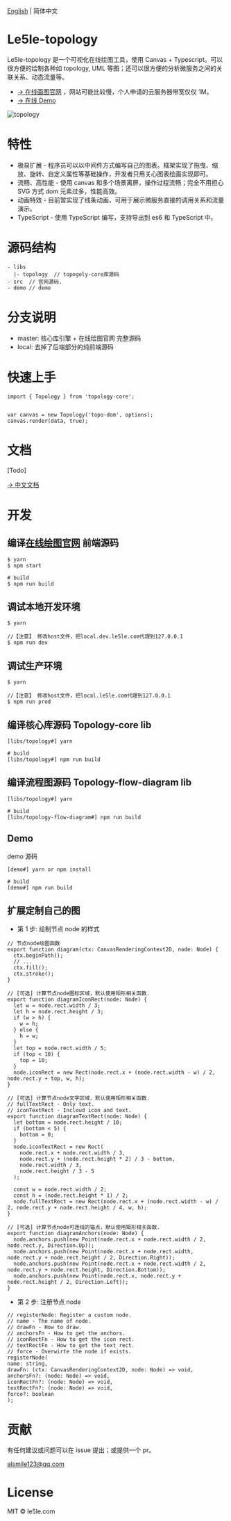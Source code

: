 [English](./README.md) | 简体中文

# Le5le-topology

Le5le-topology 是一个可视化在线绘图工具，使用 Canvas + Typescript。可以很方便的绘制各种如 topology, UML 等图；还可以很方便的分析微服务之间的关联关系、动态流量等。

- [→ 在线画图官网](http://topology.le5le.com) ，网站可能比较慢，个人申请的云服务器带宽仅仅 1M。
- [→ 在线 Demo](https://le5le-com.github.io/topology/)

![topology](https://img2018.cnblogs.com/blog/328506/201909/328506-20190904144733715-530893726.png)

# 特性

- 极易扩展 - 程序员可以以中间件方式编写自己的图表。框架实现了拖曳、缩放、旋转、自定义属性等基础操作，开发者只用关心图表绘画实现即可。
- 流畅、高性能 - 使用 canvas 和多个场景离屏，操作过程流畅；完全不用担心 SVG 方式 dom 元素过多，性能高效。
- 动画特效 - 目前暂实现了线条动画，可用于展示微服务直接的调用关系和流量演示。
- TypeScript - 使用 TypeScript 编写，支持导出到 es6 和 TypeScript 中。

# 源码结构

```
- libs
  |- topology  // topogoly-core库源码
- src  // 官网源码.
- demo // demo
```

# 分支说明

- master: 核心库引擎 + 在线绘图官网 完整源码
- local: 去掉了后端部分的纯前端源码

# 快速上手

```
import { Topology } from 'topology-core';


var canvas = new Topology('topo-dom', options);
canvas.render(data, true);

```

# 文档

[Todo]

[→ 中文文档](https://www.yuque.com/alsmile/topology/about)

# 开发

## 编译[在线绘图官网](https://topology.le5le.com) 前端源码

```
$ yarn
$ npm start

# build
$ npm run build

```

## 调试本地开发环境

```
$ yarn

//【注意】 修改host文件，把local.dev.le5le.com代理到127.0.0.1
$ npm run dev
```

## 调试生产环境

```
$ yarn

//【注意】 修改host文件，把local.le5le.com代理到127.0.0.1
$ npm run prod
```

## 编译核心库源码 Topology-core lib

```
[libs/topology#] yarn

# build
[libs/topology#] npm run build

```

## 编译流程图源码 Topology-flow-diagram lib

```
[libs/topology#] yarn

# build
[libs/topology-flow-diagram#] npm run build

```

## Demo

demo 源码

```
[demo#] yarn or npm install

# build
[demo#] npm run build

```

## 扩展定制自己的图

- 第 1 步: 绘制节点 node 的样式

```
// 节点node绘图函数
export function diagram(ctx: CanvasRenderingContext2D, node: Node) {
  ctx.beginPath();
  // ...
  ctx.fill();
  ctx.stroke();
}

// [可选] 计算节点node图标区域，默认使用矩形相关函数.
export function diagramIconRect(node: Node) {
  let w = node.rect.width / 3;
  let h = node.rect.height / 3;
  if (w > h) {
    w = h;
  } else {
    h = w;
  }
  let top = node.rect.width / 5;
  if (top < 10) {
    top = 10;
  }
  node.iconRect = new Rect(node.rect.x + (node.rect.width - w) / 2, node.rect.y + top, w, h);
}

// [可选] 计算节点node文字区域，默认使用矩形相关函数.
// fullTextRect - Only text.
// iconTextRect - Incloud icon and text.
export function diagramTextRect(node: Node) {
  let bottom = node.rect.height / 10;
  if (bottom < 5) {
    bottom = 0;
  }
  node.iconTextRect = new Rect(
    node.rect.x + node.rect.width / 3,
    node.rect.y + (node.rect.height * 2) / 3 - bottom,
    node.rect.width / 3,
    node.rect.height / 3 - 5
  );

  const w = node.rect.width / 2;
  const h = (node.rect.height * 1) / 2;
  node.fullTextRect = new Rect(node.rect.x + (node.rect.width - w) / 2, node.rect.y + node.rect.height / 4, w, h);
}

// [可选] 计算节点node可连线的锚点，默认使用矩形相关函数.
export function diagramAnchors(node: Node) {
  node.anchors.push(new Point(node.rect.x + node.rect.width / 2, node.rect.y, Direction.Up));
  node.anchors.push(new Point(node.rect.x + node.rect.width, node.rect.y + node.rect.height / 2, Direction.Right));
  node.anchors.push(new Point(node.rect.x + node.rect.width / 2, node.rect.y + node.rect.height, Direction.Bottom));
  node.anchors.push(new Point(node.rect.x, node.rect.y + node.rect.height / 2, Direction.Left));
}
```

- 第 2 步: 注册节点 node

```
// registerNode: Register a custom node.
// name - The name of node.
// drawFn - How to draw.
// anchorsFn - How to get the anchors.
// iconRectFn - How to get the icon rect.
// textRectFn - How to get the text rect.
// force - Overwirte the node if exists.
registerNode(
name: string,
drawFn: (ctx: CanvasRenderingContext2D, node: Node) => void,
anchorsFn?: (node: Node) => void,
iconRectFn?: (node: Node) => void,
textRectFn?: (node: Node) => void,
force?: boolean
);

```

# 贡献

有任何建议或问题可以在 issue 提出；或提供一个 pr。

alsmile123@qq.com

# License

MIT © le5le.com
